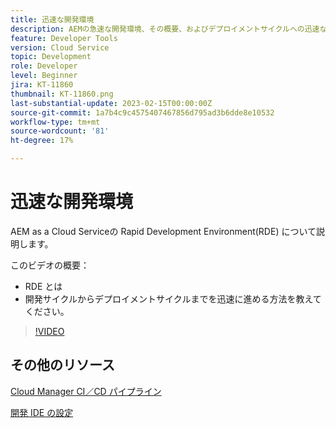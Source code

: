 ```yaml
---
title: 迅速な開発環境
description: AEMの急速な開発環境、その概要、およびデプロイメントサイクルへの迅速な開発に役立つ方法について説明します。
feature: Developer Tools
version: Cloud Service
topic: Development
role: Developer
level: Beginner
jira: KT-11860
thumbnail: KT-11860.png
last-substantial-update: 2023-02-15T00:00:00Z
source-git-commit: 1a7b4c9c4575407467856d795ad3b6dde8e10532
workflow-type: tm+mt
source-wordcount: '81'
ht-degree: 17%

---
```



# 迅速な開発環境

AEM as a Cloud Serviceの Rapid Development Environment(RDE) について説明します。

このビデオの概要：

- RDE とは
- 開発サイクルからデプロイメントサイクルまでを迅速に進める方法を教えてください。

>[!VIDEO](https://video.tv.adobe.com/v/3414128/?quality=12&learn=on)

## その他のリソース

[Cloud Manager CI／CD パイプライン](https://experienceleague.adobe.com/docs/experience-manager-cloud-service/content/implementing/using-cloud-manager/cicd-pipelines/introduction-ci-cd-pipelines.html)

[開発 IDE の設定](https://experienceleague.adobe.com/docs/experience-manager-learn/cloud-service/local-development-environment-set-up/development-tools.html?lang=ja)

